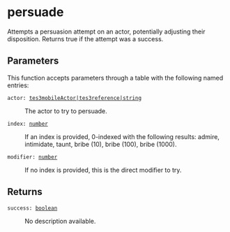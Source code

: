 # persuade

Attempts a persuasion attempt on an actor, potentially adjusting their disposition. Returns true if the attempt was a success.

## Parameters

This function accepts parameters through a table with the following named entries:

<dl class="describe">
<dt><code class="descname">actor: <a href="https://mwse.readthedocs.io/en/latest/lua/type/tes3mobileActor|tes3reference|string.html">tes3mobileActor|tes3reference|string</a></code></dt>
<dd>

The actor to try to persuade.

</dd>
<dt><code class="descname">index: <a href="https://mwse.readthedocs.io/en/latest/lua/type/number.html">number</a></code></dt>
<dd>

If an index is provided, 0-indexed with the following results: admire, intimidate, taunt, bribe (10), bribe (100), bribe (1000).

</dd>
<dt><code class="descname">modifier: <a href="https://mwse.readthedocs.io/en/latest/lua/type/number.html">number</a></code></dt>
<dd>

If no index is provided, this is the direct modifier to try.

</dd>
</dl>

## Returns

<dl class="describe">
<dt><code class="descname">success: <a href="https://mwse.readthedocs.io/en/latest/lua/type/boolean.html">boolean</a></code></dt>
<dd>

No description available.

</dd>
</dl>
